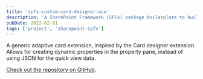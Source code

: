 ```yaml
---
title: 'spfx-custom-card-designer-ace'
description: 'A SharePoint Framework (SPFx) package boilerplate to build Viva Connection dashboard cards.'
pubDate: 2022-02-01
tags: ['project', 'sharepoint-spfx']
---
```


A generic adaptive card extension, inspired by the Card designer extension. Allows for creating dynamic properties in the property pane, instead of using JSON for the quick view data.

[Check out the repository on GitHub](https://github.com/cwparsons/spfx-custom-card-designer-ace).
